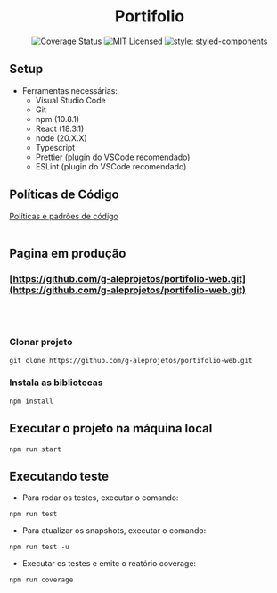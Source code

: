 <H1 align="center">Portifolio</H1>

<div align="center">

[![Coverage Status](https://coveralls.io/repos/github/g-aleprojetos/portifolio-web/badge.svg?branch=main)](https://coveralls.io/github/g-aleprojetos/portifolio-web?branch=main)
 [![MIT Licensed](https://img.shields.io/badge/license-MIT-green.svg)](https://tldrlegal.com/license/mit-license)
 [![style: styled-components](https://img.shields.io/badge/style-%F0%9F%92%85%20styled--components-orange.svg?colorB=daa357&colorA=db748e)](https://github.com/styled-components/styled-components)


</div>

## Setup

- Ferramentas necessárias:
  - Visual Studio Code
  - Git
  - npm (10.8.1)
  - React (18.3.1)
  - node (20.X.X)
  - Typescript
  - Prettier (plugin do VSCode recomendado)
  - ESLint (plugin do VSCode recomendado)

## Políticas de Código

[Políticas e padrões de código](./docs/padroes-de-codigo.md)
</br></br>

## Pagina em produção
### [https://github.com/g-aleprojetos/portifolio-web.git](https://github.com/g-aleprojetos/portifolio-web.git)

</br></br>
### Clonar projeto

```shell
git clone https://github.com/g-aleprojetos/portifolio-web.git
```
### Instala as bibliotecas

```shell
npm install
```

## Executar o projeto na máquina local

```shell
npm run start
```

## Executando teste
- Para rodar os testes, executar o comando:
```shell
npm run test
```

- Para atualizar os snapshots, executar o comando:
```shell
npm run test -u
```

- Executar os testes e emite o reatório coverage:
```shell
npm run coverage
```